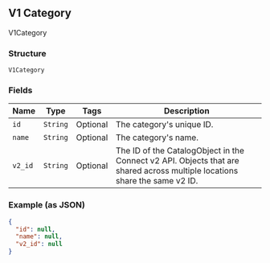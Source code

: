 ## V1 Category

V1Category

### Structure

`V1Category`

### Fields

| Name | Type | Tags | Description |
|  --- | --- | --- | --- |
| `id` | `String` | Optional | The category's unique ID. |
| `name` | `String` | Optional | The category's name. |
| `v2_id` | `String` | Optional | The ID of the CatalogObject in the Connect v2 API. Objects that are shared across multiple locations share the same v2 ID. |

### Example (as JSON)

```json
{
  "id": null,
  "name": null,
  "v2_id": null
}
```

